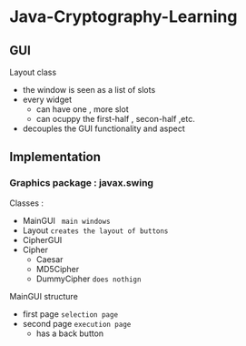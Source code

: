 # Java-Cryptography-Learning

## GUI

Layout class
* the window is seen as a list of slots
* every widget 
	* can have one , more slot
	* can ocuppy the first-half , secon-half ,etc.
* decouples the GUI functionality and aspect

## Implementation

### Graphics package : javax.swing

Classes :
* MainGUI ``` main windows```
* Layout ``` creates the layout of buttons ```
* CipherGUI
* Cipher
	* Caesar
	* MD5Cipher
	* DummyCipher ```does nothign```

MainGUI structure
* first page ``` selection page ```
* second page ``` execution page ```
	* has a back button
